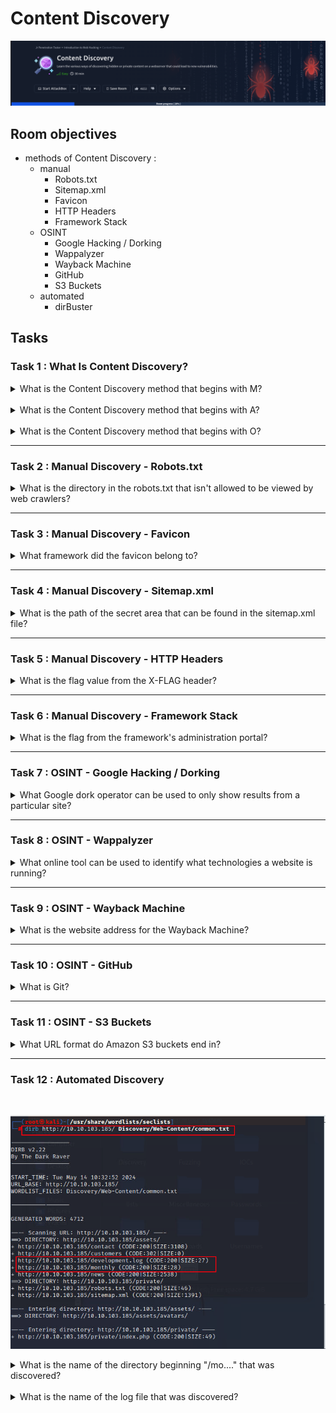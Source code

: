# Content Discovery

![banner](imgs/Content%20Discovery/roomBanner.png)

## Room objectives

- methods of Content Discovery :
  - manual
    - Robots.txt
    - Sitemap.xml
    - Favicon
    - HTTP Headers
    - Framework Stack
  - OSINT
    - Google Hacking / Dorking
    - Wappalyzer
    - Wayback Machine
    - GitHub
    - S3 Buckets
  - automated
    - dirBuster

## Tasks

### Task 1 : What Is Content Discovery?

<details>
<summary>
What is the Content Discovery method that begins with M?
</summary>

```
Manually
```

</details>

<br>

<details>
<summary>
What is the Content Discovery method that begins with A?
</summary>

```
Automated
```

</details>

<br>

<details>
<summary>
What is the Content Discovery method that begins with O?
</summary>

```
OSINT
```

</details>

---

### Task 2 : Manual Discovery - Robots.txt

<details>
<summary>
What is the directory in the robots.txt that isn't allowed to be viewed by web crawlers?
</summary>

![T2](imgs/Content%20Discovery/T2.png)

<br>

```
/staff-portal
```

</details>

---

### Task 3 : Manual Discovery - Favicon

<details>
<summary>
What framework did the favicon belong to?
</summary>

`after get MD5sum hash we search at : https://wiki.owasp.org/index.php/OWASP_favicon_database`

![T3](imgs/Content%20Discovery/T3_1.png)

<br>

![T3](imgs/Content%20Discovery/T3_2.png)

```
cgiirc
```

</details>

---

### Task 4 : Manual Discovery - Sitemap.xml

<details>
<summary>
What is the path of the secret area that can be found in the sitemap.xml file?
</summary>

![T4](imgs/Content%20Discovery/T4.png)

```
/s3cr3t-area
```

</details>

---

### Task 5 : Manual Discovery - HTTP Headers

<details>
<summary>
What is the flag value from the X-FLAG header?
</summary>

![T5](imgs/Content%20Discovery/T5.png)

```
THM{HEADER_FLAG}
```

</details>

---

### Task 6 : Manual Discovery - Framework Stack

<details>
<summary>
What is the flag from the framework's administration portal?
</summary>

![T6](imgs/Content%20Discovery/T6_1.png)

<br>

![T6](imgs/Content%20Discovery/T6_2.png)

```
THM{CHANGE_DEFAULT_CREDENTIALS}
```

</details>

---

### Task 7 : OSINT - Google Hacking / Dorking

<details>
<summary>
What Google dork operator can be used to only show results from a particular site?
</summary>

```
site:
```

</details>

---

### Task 8 : OSINT - Wappalyzer

<details>
<summary>
What online tool can be used to identify what technologies a website is running?
</summary>

```
Wappalyzer
```

</details>

---

### Task 9 : OSINT - Wayback Machine

<details>
<summary>
What is the website address for the Wayback Machine?
</summary>

```
https://archive.org/web/
```

</details>

---

### Task 10 : OSINT - GitHub

<details>
<summary>
What is Git?
</summary>

```
version control system
```

</details>

---

### Task 11 : OSINT - S3 Buckets

<details>
<summary>
What URL format do Amazon S3 buckets end in?
</summary>

```
.s3.amazonaws.com
```

</details>

---

### Task 12 : Automated Discovery

<br>

![T12](imgs/Content%20Discovery/T12.png)

<details>
<summary>
What is the name of the directory beginning "/mo...." that was discovered?
</summary>

```
/monthly
```

</details>

<br>

<details>
<summary>
What is the name of the log file that was discovered?
</summary>

```
/development.log
```

</details>
